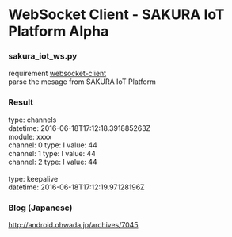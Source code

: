 # WebSocket Client - SAKURA IoT Platform Alpha

### sakura_iot_ws.py
requirement [websocket-client](https://pypi.python.org/pypi/websocket-client) <br/>
parse the mesage from SAKURA IoT Platform <br/>

### Result
type: channels <br/>
datetime: 2016-06-18T17:12:18.391885263Z <br/>
module: xxxx <br/>
channel: 0 type: I value: 44 <br/>
channel: 1 type: I value: 44 <br/>
channel: 2 type: I value: 44 <br/>
 <br/>
type: keepalive <br/>
datetime: 2016-06-18T17:12:19.97128196Z <br/>

### Blog (Japanese)
http://android.ohwada.jp/archives/7045
